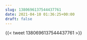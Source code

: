 ```yaml
---
slug: 1380696137544437761
date: 2021-04-10 01:36:25+00:00
draft: false
---
```


{{< tweet 1380696137544437761 >}}
